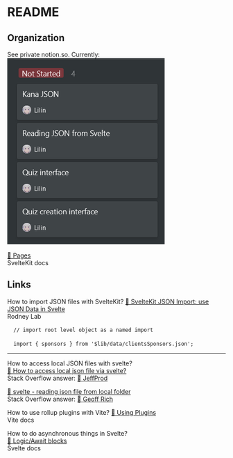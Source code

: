 # README

## Organization

See private notion.so. Currently:  
![121121-1513.png](121121-1513.png)

[🔖 Pages](https://kit.svelte.dev/docs#routing-pages)  
SvelteKit docs

## Links

How to import JSON files with SvelteKit?
[👥 SvelteKit JSON Import: use JSON Data in Svelte](https://rodneylab.com/sveltekit-json-import/)  
Rodney Lab

```
  // import root level object as a named import

  import { sponsors } from '$lib/data/clientsSponsors.json';
```

---

How to access local JSON files with svelte?  
[👥 How to access local json file via svelte?](https://stackoverflow.com/a/61652895)  
Stack Overflow answer: [👤 JeffProd](https://stackoverflow.com/users/3207990/jeffprod)

[👥 svelte - reading json file from local folder](https://stackoverflow.com/a/66245679)  
Stack Overflow answer: [👤 Geoff Rich](https://stackoverflow.com/users/14808988/geoff-rich)

How to use rollup plugins with Vite?
[📝 Using Plugins](https://vitejs.dev/guide/using-plugins.html)  
Vite docs

How to do asynchronous things in Svelte?  
[📝 Logic/Await blocks](https://svelte.dev/tutorial/await-blocks)  
Svelte docs
